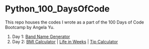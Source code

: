 # Python_100_DaysOfCode

This repo houses the codes I wrote as a part of the 100 Days of Code Bootcamp by Angela Yu.

1. Day 1: [ Band Name Generator](Day_1/bandNameGenerator.py)
2. Day 2: [BMI Calculator](Day_2/bmiCalculator.py) | [Life in Weeks](Day_2/lifeInWeeks.py) | [Tip Calculator](Day_2/tipCalculator.py)
